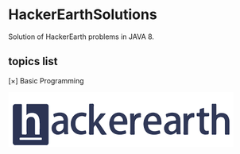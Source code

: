 # HackerEarthSolutions
Solution of HackerEarth problems in JAVA 8.
## topics list
[×] Basic Programming

![](download.png)
